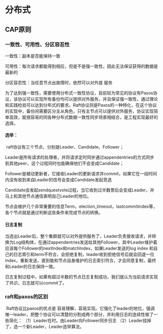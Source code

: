 # 分布式

## CAP原则

### 一致性、可用性、分区容忍性

一致性：副本是否能保持一致

可用性：每次请求都能得到相应，但是不是强一致性，因此无法保证获得的数据是最新的

分区容忍性：当任意节点出故障时，依然可以对外提 服务



​		为了达到强一致性，需要使用分布式一致性协议，目前较为常见的协议有Paxos协议，该协议可以实现所有备份均可以提供对外服务，并且保证强一致性，通过理论和实践检验可以达到分布式的要求。Raft协议则是Paxos的一种特化，在这个协议的实现中，备份间需要区分主从角色，只有主节点可以提供对外服务，协议实现简单高效，能很容易的同各种分布式数据一致性同步场景相结合，是工程实现最好的选择。

#### 选举：

​		raft协议有三个节点、分别是Leader、Candidate、Follower；

​		Leader是所有请求的处理者，并将请求定时同步通过appendentries的方式同步到其他peer，这个过程同时也能确保他们不会变成Candidate；

​		Follower是被动更新者，它接收Leader的更新请求并commit，如果它在一段时间内没有收到来自Leader的信号会变成Candidate发起竞选

​		Candidate会发起sendquestvote过程，当它收到过半数票后会变成Leader，并马上和其他节点通信表明自己Leader的地位。

节点会维护几个非常重要的信息Term，election_timeout，lastcommitindex等，各个节点就是通过判断这些条件来完成节点的转换。

#### 日志复制

​		当选出Leader后，整个集群就可以对外提供服务了，Leader负责接收请求，并转换为Log结构体，在通过appendentries发送给其他Follower，其中Leader维护着应该每个Follower的nextIndex和matchIndex，如果Leader发送的log index 和自己的日志索引和term不符合，会拒绝复制，leader收到拒绝信号后就会回退一位index，重新发送，直到能和节点自身维护的日志索引符合，才会同意复制，最终和Leader的日志保持一致。

​		日志复制过程中，如果有超过半数的节点日志复制成功，我们就认为当前请求实现了共识，日志就可以commit了。

### raft和paxos的区别

​		Raft协议比paxos的优点是 容易理解，容易实现。它强化了leader的地位，强调唯一leader，把整个协议可以清楚的分割成两个部分，并利用日志的连续性做了一些简化：
（1）Leader在时。由Leader向Follower同步日志
（2）Leader挂掉了，选一个新Leader，Leader选举算法。

